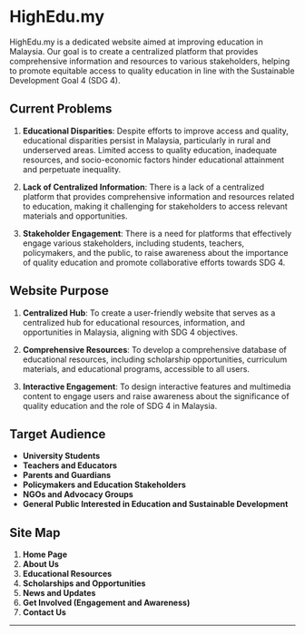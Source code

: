 # HighEdu.my

HighEdu.my is a dedicated website aimed at improving education in Malaysia. Our goal is to create a centralized platform that provides comprehensive information and resources to various stakeholders, helping to promote equitable access to quality education in line with the Sustainable Development Goal 4 (SDG 4).

## Current Problems

1. **Educational Disparities**: Despite efforts to improve access and quality, educational disparities persist in Malaysia, particularly in rural and underserved areas. Limited access to quality education, inadequate resources, and socio-economic factors hinder educational attainment and perpetuate inequality.

2. **Lack of Centralized Information**: There is a lack of a centralized platform that provides comprehensive information and resources related to education, making it challenging for stakeholders to access relevant materials and opportunities.

3. **Stakeholder Engagement**: There is a need for platforms that effectively engage various stakeholders, including students, teachers, policymakers, and the public, to raise awareness about the importance of quality education and promote collaborative efforts towards SDG 4.

## Website Purpose

1. **Centralized Hub**: To create a user-friendly website that serves as a centralized hub for educational resources, information, and opportunities in Malaysia, aligning with SDG 4 objectives.

2. **Comprehensive Resources**: To develop a comprehensive database of educational resources, including scholarship opportunities, curriculum materials, and educational programs, accessible to all users.

3. **Interactive Engagement**: To design interactive features and multimedia content to engage users and raise awareness about the significance of quality education and the role of SDG 4 in Malaysia.

## Target Audience

- **University Students**
- **Teachers and Educators**
- **Parents and Guardians**
- **Policymakers and Education Stakeholders**
- **NGOs and Advocacy Groups**
- **General Public Interested in Education and Sustainable Development**

## Site Map

1. **Home Page**
2. **About Us**
3. **Educational Resources**
4. **Scholarships and Opportunities**
5. **News and Updates**
6. **Get Involved (Engagement and Awareness)**
7. **Contact Us**

---
